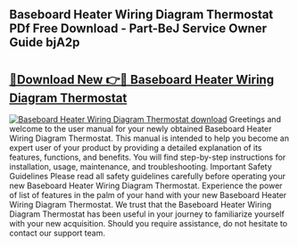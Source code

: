 ## Baseboard Heater Wiring Diagram Thermostat PDf Free Download - Part-BeJ Service Owner Guide bjA2p

# <h2><a href="http://dfrtpp.blite.top/?on=Baseboard+Heater+Wiring+Diagram+Thermostat">🔗Download New 👉🔴 Baseboard Heater Wiring Diagram Thermostat</a></h2>

[![Baseboard Heater Wiring Diagram Thermostat download](https://i.imgur.com/lujVjoI.png)](http://dfrtpp.blite.top/?on=Baseboard+Heater+Wiring+Diagram+Thermostat)
Greetings and welcome to the user manual for your newly obtained Baseboard Heater Wiring Diagram Thermostat. This manual is intended to help you become an expert user of your product by providing a detailed explanation of its features, functions, and benefits. You will find step-by-step instructions for installation, usage, maintenance, and troubleshooting. Important Safety Guidelines Please read all safety guidelines carefully before operating your new Baseboard Heater Wiring Diagram Thermostat. Experience the power of list of features in the palm of your hand with your new Baseboard Heater Wiring Diagram Thermostat. We trust that the Baseboard Heater Wiring Diagram Thermostat has been useful in your journey to familiarize yourself with your new acquisition. Should you require assistance, do not hesitate to contact our support team.
